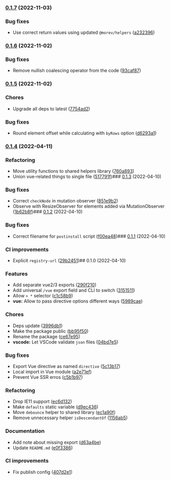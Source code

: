 

### [0.1.7](https://github.com/MorevM/equal-heights/compare/v0.1.6...v0.1.7) (2022-11-03)


### Bug fixes

* Use correct return values using updated `@morev/helpers` ([a232396](https://github.com/MorevM/equal-heights/commit/a232396a8c30b0b6e9b094d5ed835d7fc12d013f))

### [0.1.6](https://github.com/MorevM/equal-heights/compare/v0.1.5...v0.1.6) (2022-11-02)


### Bug fixes

* Remove nullish coalescing operator from the code ([93caf87](https://github.com/MorevM/equal-heights/commit/93caf878c69046d8a1538b87f4496de32cfab818))

### [0.1.5](https://github.com/MorevM/equal-heights/compare/v0.1.4...v0.1.5) (2022-11-02)


### Chores

* Upgrade all deps to latest ([7754ad2](https://github.com/MorevM/equal-heights/commit/7754ad2efb01f1642799f43c9a540a3be47dc730))


### Bug fixes

* Round element offset while calculating with `byRows` option ([d6293a1](https://github.com/MorevM/equal-heights/commit/d6293a17d2066582e2d56573c3fff91856fec8fe))

### [0.1.4](https://github.com/MorevM/equal-heights/compare/v0.1.3...v0.1.4) (2022-04-11)


### Refactoring

* Move utility functions to shared helpers library ([760a893](https://github.com/MorevM/equal-heights/commit/760a89300bc533b5beeb7bad41fd3047fdecede8))
* Union vue-related things to single file ([517791f](https://github.com/MorevM/equal-heights/commit/517791fc6fac075ec7a94434c466efa346bad0de))### [0.1.3](https://github.com/MorevM/equal-heights/compare/v0.1.2...v0.1.3) (2022-04-10)


### Bug fixes

* Correct `checkNode` in mutation observer ([851e9b2](https://github.com/MorevM/equal-heights/commit/851e9b28831298b15a1f2eb345b2c17c66bd3228))
* Observe with ResizeObserver for elements added via MutationObserver ([1b62b8f](https://github.com/MorevM/equal-heights/commit/1b62b8f67f45ed3fd0ae415e9a30f7beada3ff82))### [0.1.2](https://github.com/MorevM/equal-heights/compare/v0.1.1...v0.1.2) (2022-04-10)


### Bug fixes

* Correct filename for `postinstall` script ([f00ea48](https://github.com/MorevM/equal-heights/commit/f00ea4827f396ba842d14141c72d5ed05a505292))### [0.1.1](https://github.com/MorevM/equal-heights/compare/v0.1.0...v0.1.1) (2022-04-10)


### CI improvements

* Explicit `registry-url` ([29b2451](https://github.com/MorevM/equal-heights/commit/29b245119c7cfe0ca3862642f5214d07740da876))## 0.1.0 (2022-04-10)


### Features

* Add separate vue2/3 exports ([290f210](https://github.com/MorevM/equal-heights/commit/290f2103311f55bb6ab5577da6da0cfdd383e2c3))
* Add universal `/vue` export field and CLI to switch ([3151511](https://github.com/MorevM/equal-heights/commit/315151189d8bd9b6125486479dfbae1a1cc17d1b))
* Allow `> *` selector ([c1c58b9](https://github.com/MorevM/equal-heights/commit/c1c58b9ac0d6a8a1eeaaef66e783be404e1c465a))
* **vue:** Allow to pass directive options different ways ([5989cae](https://github.com/MorevM/equal-heights/commit/5989cae98b49f95e38fa7ed7baac91cf6e600fc1))


### Chores

* Deps update ([3996db1](https://github.com/MorevM/equal-heights/commit/3996db1345e498b8087c700ea9286c6509d9b8af))
* Make the package public ([bb95f50](https://github.com/MorevM/equal-heights/commit/bb95f50fdb19f408bae74ab396c1df9099f6ed9d))
* Rename the package ([ce67e95](https://github.com/MorevM/equal-heights/commit/ce67e9575ea37fdb104a90a010cf438c9f2028be))
* **vscode:** Let VSCode validate `json` files ([04bd7e5](https://github.com/MorevM/equal-heights/commit/04bd7e571eff3088c344486d90630e2a05544a15))


### Bug fixes

* Export Vue directive as named `directive` ([5c13b17](https://github.com/MorevM/equal-heights/commit/5c13b17cab3d32b3d035065470cee7f58cac26d5))
* Local import in Vue module ([a2e71ef](https://github.com/MorevM/equal-heights/commit/a2e71ef799ecc9055c152f7cf47a49485381b8c3))
* Prevent Vue SSR erros ([c5b1b97](https://github.com/MorevM/equal-heights/commit/c5b1b97c4eaeca938d4a74de4919f7cd579ecd25))


### Refactoring

* Drop IE11 support ([ec6d132](https://github.com/MorevM/equal-heights/commit/ec6d13260432448ca953d4f4579d7acee0dc6859))
* Make `defaults` static variable ([d9ec436](https://github.com/MorevM/equal-heights/commit/d9ec436d2333c38c8412daa8464828afb1d3ac25))
* Move `debounce` helper to shared library ([ec1a90f](https://github.com/MorevM/equal-heights/commit/ec1a90f32c4226648465c36b2818012c412c524d))
* Remove unnecessary helper `isDescendantOf` ([1156ab5](https://github.com/MorevM/equal-heights/commit/1156ab573d0aef48d86bda98add337f04796a189))


### Documentation

* Add note about missing export ([d63a4be](https://github.com/MorevM/equal-heights/commit/d63a4be1f30ecb2f3c28481a2862d6f044592f7a))
* Update `README.md` ([e0f3386](https://github.com/MorevM/equal-heights/commit/e0f3386a6f14b4581499067be8f7e5bc9d3e3d30))


### CI improvements

* Fix publish config ([407d2e1](https://github.com/MorevM/equal-heights/commit/407d2e1b1ddb0d67112c77e543fcec69f630c422))